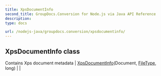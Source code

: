 ```yaml
---
title: XpsDocumentInfo
second_title: GroupDocs.Conversion for Node.js via Java API Reference
description: 
type: docs

url: /nodejs-java/groupdocs.conversion/xpsdocumentinfo/
---
```


## XpsDocumentInfo class
Contains Xps document metadata
| [XpsDocumentInfo](xpsdocumentinfo)(Document, [FileType](../filetype), long) |  |
